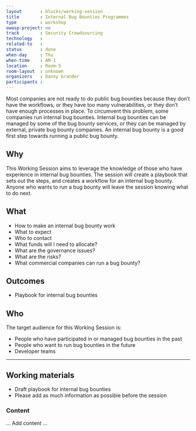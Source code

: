 ```yaml
---
layout       : blocks/working-session
title        : Internal Bug Bounties Programmes
type         : workshop
owasp-project: no
track        : Security Crowdsourcing
technology   :
related-to   :
status       : done
when-day     : Thu
when-time    : AM-1
location     : Room-5
room-layout  : unknown
organizers   : Danny Grander
participants :
---
```


Most companies are not ready to do public bug bounties because they don’t have the workflows, or they have too many vulnerabilities, or they don’t have enough processes in place.  To circumvent this problem, some companies run internal bug bounties.   Internal bug bounties can be managed by some of the bug bounty services, or they can be managed by external, private bug bounty companies.  An internal bug bounty is a good first step towards running a public bug bounty.

## Why

This Working Session aims to leverage the knowledge of those who have experience in internal bug bounties. The session will create a playbook that sets out the steps, and creates a workflow for an internal bug bounty. Anyone who wants to run a bug bounty will leave the session knowing what to do next. 

## What

-	How to make an internal bug bounty work
-	What to expect
-	Who to contact
-	What funds will I need to allocate?
-	What are the governance issues?
-	What are the risks?
-	What commercial companies can run a bug bounty?

## Outcomes

- Playbook for internal bug bounties

## Who

The target audience for this Working Session is:

-	People who have participated in or managed bug bounties in the past
-	People who want to run bug bounties in the future
-	Developer teams

--- 

## Working materials

- Draft playbook for internal bug bounties
- Please add as much information as possible before the session

### Content

... Add content ...
